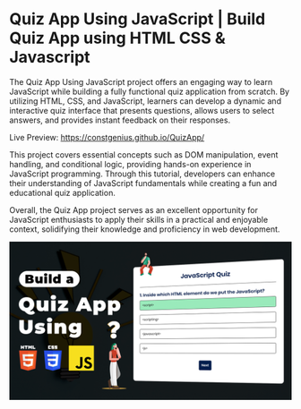 # Quiz App Using JavaScript | Build Quiz App using HTML CSS & Javascript

The Quiz App Using JavaScript project offers an engaging way to learn JavaScript while building a fully functional quiz application from scratch. By utilizing HTML, CSS, and JavaScript, learners can develop a dynamic and interactive quiz interface that presents questions, allows users to select answers, and provides instant feedback on their responses.

Live Preview: https://constgenius.github.io/QuizApp/

This project covers essential concepts such as DOM manipulation, event handling, and conditional logic, providing hands-on experience in JavaScript programming. Through this tutorial, developers can enhance their understanding of JavaScript fundamentals while creating a fun and educational quiz application.

Overall, the Quiz App project serves as an excellent opportunity for JavaScript enthusiasts to apply their skills in a practical and enjoyable context, solidifying their knowledge and proficiency in web development.

![Quiz App](QuizApp.png)

